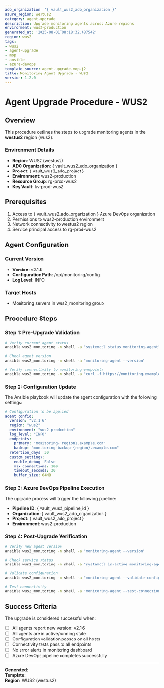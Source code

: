 ```yaml
---
ado_organization: '{ vault_wus2_ado_organization }'
azure_region: westus2
category: agent-upgrade
description: Upgrade monitoring agents across Azure regions
environment: wus2-production
generated_at: '2025-08-01T08:18:32.487542'
region: wus2
tags:
- wus2
- agent-upgrade
- mop
- ansible
- azure-devops
template_source: agent-upgrade-mop.j2
title: Monitoring Agent Upgrade - WUS2
version: 1.2.0
---
```


# Agent Upgrade Procedure - WUS2

## Overview

This procedure outlines the steps to upgrade monitoring agents in the **westus2** region (wus2).

### Environment Details

- **Region**: WUS2 (westus2)
- **ADO Organization**: { vault_wus2_ado_organization }
- **Project**: { vault_wus2_ado_project }
- **Environment**: wus2-production
- **Resource Group**: rg-prod-wus2
- **Key Vault**: kv-prod-wus2

## Prerequisites

1. Access to { vault_wus2_ado_organization } Azure DevOps organization
2. Permissions to wus2-production environment
3. Network connectivity to westus2 region
4. Service principal access to rg-prod-wus2

## Agent Configuration

### Current Version
- **Version**: v2.1.5
- **Configuration Path**: /opt/monitoring/config
- **Log Level**: INFO

### Target Hosts
- Monitoring servers in wus2_monitoring group

## Procedure Steps

### Step 1: Pre-Upgrade Validation

```bash
# Verify current agent status
ansible wus2_monitoring -m shell -a "systemctl status monitoring-agent"

# Check agent version
ansible wus2_monitoring -m shell -a "monitoring-agent --version"

# Verify connectivity to monitoring endpoints
ansible wus2_monitoring -m shell -a "curl -f https://monitoring.example.com/health"
```

### Step 2: Configuration Update

The Ansible playbook will update the agent configuration with the following settings:

```yaml
# Configuration to be applied
agent_config:
  version: "v2.1.6"
  region: "wus2"
  environment: "wus2-production"
  log_level: "INFO"
  endpoints:
    primary: "monitoring-{region}.example.com"
    backup: "monitoring-backup-{region}.example.com"
  retention_days: 30
  custom_settings:
    enable_debug: False
    max_connections: 100
    timeout_seconds: 30
    buffer_size: 64MB
```

### Step 3: Azure DevOps Pipeline Execution

The upgrade process will trigger the following pipeline:

- **Pipeline ID**: { vault_wus2_pipeline_id }
- **Organization**: { vault_wus2_ado_organization }
- **Project**: { vault_wus2_ado_project }
- **Environment**: wus2-production

### Step 4: Post-Upgrade Verification

```bash
# Verify new agent version
ansible wus2_monitoring -m shell -a "monitoring-agent --version"

# Check service status
ansible wus2_monitoring -m shell -a "systemctl is-active monitoring-agent"

# Validate configuration
ansible wus2_monitoring -m shell -a "monitoring-agent --validate-config"

# Test connectivity
ansible wus2_monitoring -m shell -a "monitoring-agent --test-connection"
```

## Success Criteria

The upgrade is considered successful when:

- [ ] All agents report new version: v2.1.6
- [ ] All agents are in active/running state
- [ ] Configuration validation passes on all hosts
- [ ] Connectivity tests pass to all endpoints
- [ ] No error alerts in monitoring dashboard
- [ ] Azure DevOps pipeline completes successfully

---

**Generated**:   
**Template**:   
**Region**: WUS2 (westus2)